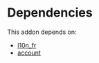 # Dependencies

This addon depends on:

- [l10n_fr](../../../../odoo-bringout-oca-ocb-l10n_fr)
- [account](../../../../../oca-ocb-accounting/odoo-bringout-oca-ocb-account)

